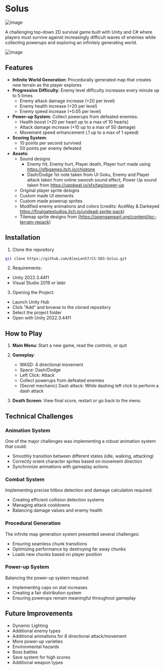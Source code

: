# Solus

![image](https://github.com/user-attachments/assets/aab0d25e-8e7d-4bd6-a8d6-4db5b87a0d63)

A challenging top-down 2D survival game built with Unity and C# where players must survive against increasingly difficult waves of enemies while collecting powerups and exploring an infinitely generating world.

![image](https://github.com/user-attachments/assets/a2413758-dfdd-4a38-babc-ccb12fc6094d)

## Features

- **Infinite World Generation**: Procedurally generated map that creates new terrain as the player explores
- **Progressive Difficulty**: Enemy level difficulty increases every minute up to 5 times
  - Enemy attack damage increase (+20 per level)
  - Enemy health increase (+20 per level)
  - Enemy speed increase (+0.05 per level)
- **Power-up System**: Collect powerups from defeated enemies:
  - Health boost (+20 per heart up to a max of 10 hearts)
  - Attack damage increase (+10 up to a max of 50 damage)
  - Movement speed enhancement (.1 up to a max of 1 speed)
- **Scoring System**:
  - 10 points per second survived
  - 50 points per enemy defeated
- **Assets**:
  - Sound designs
    - Enemy hit, Enemy hurt, Player death, Player hurt made using https://sfbgames.itch.io/chiptone
    - Dash/Dodge 1st note taken from UI Goku, Enemy and Player attack taken from online swoosh sound effect, Power Up sound taken from https://uppbeat.io/sfx/tag/power-up 
  - Original player sprite designs 
  - Custom made UI elements
  - Custom made powerup sprites
  - Modified enemy animations and colors (credits: AceWay & Darkeyed https://finalgatestudios.itch.io/undead-sprite-pack)
  - Tilemap sprite designs from (https://opengameart.org/content/lpc-terrain-repack) 

## Installation

1. Clone the repository
```bash
git clone https://github.com/AlexLenh7/CS-583-Solus.git
```

2. Requirements:
- Unity 2022.3.44f1
- Visual Studio 2019 or later 

3. Opening the Project:
- Launch Unity Hub
- Click "Add" and browse to the cloned repository
- Select the project folder
- Open with Unity 2022.3.44f1

## How to Play

1. **Main Menu**: Start a new game, read the controls, or quit
  
2. **Gameplay**:
   - WASD: 4 directional movement 
   - Space: Dash/Dodge
   - Left Click: Attack
   - Collect powerups from defeated enemies
   - (Secret mechanic) Dash attack: While dashing left click to perform a dash attack
    
3. **Death Screen**: View final score, restart or go back to the menu

## Technical Challenges

### Animation System
One of the major challenges was implementing a robust animation system that could:
- Smoothly transition between different states (idle, walking, attacking)
- Correctly orient character sprites based on movement direction
- Synchronize animations with gameplay actions

### Combat System
Implementing precise hitbox detection and damage calculation required:
- Creating efficient collision detection systems
- Managing attack cooldowns
- Balancing damage values and enemy health

### Procedural Generation
The infinite map generation system presented several challenges:
- Ensuring seamless chunk transitions
- Optimizing performance by destroying far away chunks
- Loads new chunks based on player position

### Power-up System
Balancing the power-up system required:
- Implementing caps on stat increases
- Creating a fair distribution system
- Ensuring powerups remain meaningful throughout gameplay

## Future Improvements

- Dynamic Lighting
- Additional enemy types
- Additional animations for 8 directional attack/movement
- More power-up varieties
- Environmental hazards
- Boss battles
- Save system for high scores
- Additional weapon types
